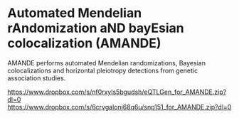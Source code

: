 # Automated Mendelian rAndomization aND bayEsian colocalization (AMANDE)
AMANDE performs automated Mendelian randomizations, Bayesian colocalizations and horizontal pleiotropy detections from genetic association studies.

https://www.dropbox.com/s/nf0rxyls5bgudsh/eQTLGen_for_AMANDE.zip?dl=0
https://www.dropbox.com/s/6crvgalonj68q6u/snp151_for_AMANDE.zip?dl=0
